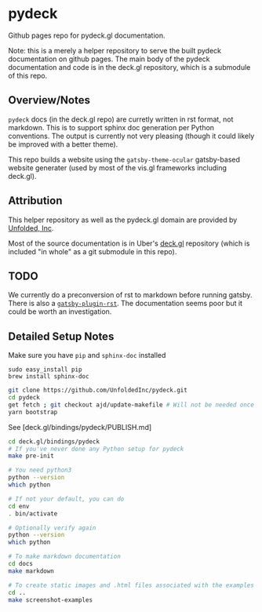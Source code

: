 # pydeck

Github pages repo for pydeck.gl documentation.

Note: this is a merely a helper repository to serve the built pydeck documentation on github pages. The main body of the pydeck documentation and code is in the deck.gl repository, which is a submodule of this repo.


## Overview/Notes

`pydeck` docs (in the deck.gl repo) are curretly written in rst format, not markdown. This is to support sphinx doc generation per Python conventions. The output is currently not very pleasing (though it could likely be improved with a better theme).

This repo builds a website using the `gatsby-theme-ocular` gatsby-based website generater (used by most of the vis.gl frameworks including deck.gl).


## Attribution

This helper repository as well as the pydeck.gl domain are provided by [Unfolded, Inc](www.unfolded.ai).

Most of the source documentation is in Uber's [deck.gl](https://github.com/uber/deck.gl) repository (which is included "in whole" as a git submodule in this repo).


## TODO 

We currently do a preconversion of rst to markdown before running gatsby. There is also a [`gatsby-plugin-rst`](https://github.com/rst-js/rst-js#readme). The documentation seems poor but it could be worth an investigation.


## Detailed Setup Notes

Make sure you have `pip` and `sphinx-doc` installed
```
sudo easy_install pip
brew install sphinx-doc
```

```bash
git clone https://github.com/UnfoldedInc/pydeck.git
cd pydeck
get fetch ; git checkout ajd/update-makefile # Will not be needed once this branch is merged to master
yarn bootstrap
```

See [deck.gl/bindings/pydeck/PUBLISH.md]

```bash
cd deck.gl/bindings/pydeck
# If you've never done any Python setup for pydeck
make pre-init

# You need python3
python --version
which python

# If not your default, you can do 
cd env
. bin/activate

# Optionally verify again
python --version
which python

# To make markdown documentation
cd docs
make markdown

# To create static images and .html files associated with the examples in `examples/`
cd ..
make screenshot-examples
```

